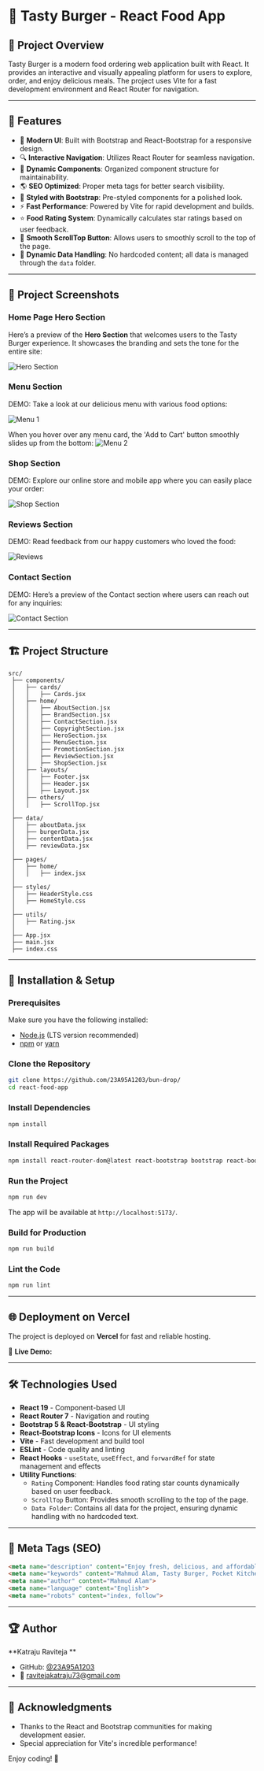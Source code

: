 # 🍔 Tasty Burger - React Food App

## 📌 Project Overview
Tasty Burger is a modern food ordering web application built with React. It provides an interactive and visually appealing platform for users to explore, order, and enjoy delicious meals. The project uses Vite for a fast development environment and React Router for navigation.

---

## 🚀 Features
- 🍔 **Modern UI**: Built with Bootstrap and React-Bootstrap for a responsive design.
- 🔍 **Interactive Navigation**: Utilizes React Router for seamless navigation.
- 📃 **Dynamic Components**: Organized component structure for maintainability.
- 🌎 **SEO Optimized**: Proper meta tags for better search visibility.
- 🎨 **Styled with Bootstrap**: Pre-styled components for a polished look.
- ⚡ **Fast Performance**: Powered by Vite for rapid development and builds.
- ⭐ **Food Rating System**: Dynamically calculates star ratings based on user feedback.
- 🔼 **Smooth ScrollTop Button**: Allows users to smoothly scroll to the top of the page.
- 📂 **Dynamic Data Handling**: No hardcoded content; all data is managed through the `data` folder.

---

## 📸 Project Screenshots

### Home Page Hero Section
Here’s a preview of the **Hero Section** that welcomes users to the Tasty Burger experience. It showcases the branding and sets the tone for the entire site:

![Hero Section](https://raw.githubusercontent.com/23A95A1203/react-food-app/main/public/assets/readme/hero.png)

### Menu Section
DEMO: Take a look at our delicious menu with various food options:

![Menu 1](https://raw.githubusercontent.com/23A95A1203/react-food-app/main/public/assets/readme/menu-01.png)  

When you hover over any menu card, the 'Add to Cart' button smoothly slides up from the bottom:
![Menu 2](https://raw.githubusercontent.com/23A95A1203/react-food-app/main/public/assets/readme/menu-012png)

### Shop Section
DEMO: Explore our online store and mobile app where you can easily place your order:

![Shop Section](https://raw.githubusercontent.com/23A95A1203/react-food-app/main/public/assets/readme/shop.png)

### Reviews Section
DEMO: Read feedback from our happy customers who loved the food:

![Reviews](https://raw.githubusercontent.com/23A95A1203/react-food-app/main/public/assets/readme/review.png)

### Contact Section
DEMO: Here’s a preview of the Contact section where users can reach out for any inquiries:

![Contact Section](https://raw.githubusercontent.com/23A95A1203/react-food-app/main/public/assets/readme/contact.png)

---

## 🏗️ Project Structure
```
src/
 ├── components/
 │   ├── cards/
 │   │   ├── Cards.jsx
 │   ├── home/
 │   │   ├── AboutSection.jsx
 │   │   ├── BrandSection.jsx
 │   │   ├── ContactSection.jsx
 │   │   ├── CopyrightSection.jsx
 │   │   ├── HeroSection.jsx
 │   │   ├── MenuSection.jsx
 │   │   ├── PromotionSection.jsx
 │   │   ├── ReviewSection.jsx
 │   │   ├── ShopSection.jsx
 │   ├── layouts/
 │   │   ├── Footer.jsx
 │   │   ├── Header.jsx
 │   │   ├── Layout.jsx
 │   ├── others/
 │   │   ├── ScrollTop.jsx
 │
 ├── data/
 │   ├── aboutData.jsx
 │   ├── burgerData.jsx
 │   ├── contentData.jsx
 │   ├── reviewData.jsx
 │
 ├── pages/
 │   ├── home/
 │   │   ├── index.jsx
 │
 ├── styles/
 │   ├── HeaderStyle.css
 │   ├── HomeStyle.css
 │
 ├── utils/
 │   ├── Rating.jsx
 │
 ├── App.jsx
 ├── main.jsx
 ├── index.css
```

---

## 🔧 Installation & Setup
### Prerequisites
Make sure you have the following installed:
- [Node.js](https://nodejs.org/) (LTS version recommended)
- [npm](https://www.npmjs.com/) or [yarn](https://yarnpkg.com/)

### Clone the Repository
```sh
git clone https://github.com/23A95A1203/bun-drop/
cd react-food-app 
```

### Install Dependencies
```sh
npm install
```

### Install Required Packages
```sh
npm install react-router-dom@latest react-bootstrap bootstrap react-bootstrap-icons
```

### Run the Project
```sh
npm run dev
```
The app will be available at `http://localhost:5173/`.

### Build for Production
```sh
npm run build
```

### Lint the Code
```sh
npm run lint
```

---

## 🌐 Deployment on Vercel
The project is deployed on **Vercel** for fast and reliable hosting.

🔗 **Live Demo:** 

---

## 🛠️ Technologies Used
- **React 19** - Component-based UI
- **React Router 7** - Navigation and routing
- **Bootstrap 5 & React-Bootstrap** - UI styling
- **React-Bootstrap Icons** - Icons for UI elements
- **Vite** - Fast development and build tool
- **ESLint** - Code quality and linting
- **React Hooks** - `useState`, `useEffect`, and `forwardRef` for state management and effects
- **Utility Functions**:
  - `Rating` Component: Handles food rating star counts dynamically based on user feedback.
  - `ScrollTop` Button: Provides smooth scrolling to the top of the page.
  - `Data Folder`: Contains all data for the project, ensuring dynamic handling with no hardcoded text.

---

## 📜 Meta Tags (SEO)
```html
<meta name="description" content="Enjoy fresh, delicious, and affordable meals with Tasty Burger by Mahmud Alam. Order online for fast delivery and delicious food!">
<meta name="keywords" content="Mahmud Alam, Tasty Burger, Pocket Kitchen, food delivery, delicious meals, online food order, fast delivery, affordable food">
<meta name="author" content="Mahmud Alam">
<meta name="language" content="English">
<meta name="robots" content="index, follow">
```

---

## 🏆 Author
**Katraju Raviteja **  
- GitHub: [@23A95A1203](https://github.com/23A95A1203/)
- 📧 ravitejakatraju73@gmail.com

---

## 🎉 Acknowledgments
- Thanks to the React and Bootstrap communities for making development easier.
- Special appreciation for Vite's incredible performance!

Enjoy coding! 🚀

